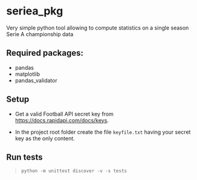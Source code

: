 # seriea_pkg
Very simple python tool allowing to compute statistics on a single season Serie A championship data

## Required packages:

* pandas
* matplotlib
* pandas_validator

## Setup

* Get a valid Football API secret key from https://docs.rapidapi.com/docs/keys.

* In the project root folder create the file `keyfile.txt` having your secret key as the only content.

## Run tests

> `python -m unittest discover -v -s tests`

